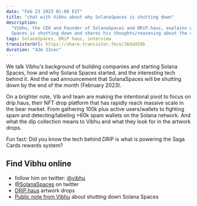 ```yaml
---
date: "Feb 23 2023 01:00 EST"
title: "chat with Vibhu about why SolanaSpaces is shutting down"
description:
  "Vibhu, the CEO and Founder of SolanaSpaces and DRiP.haus, explains why Solana
  Spaces is shutting down and shares his thoughts/reasoning about the closure."
tags: SolanaSpaces, DRiP haus, interview
transistorUrl: https://share.transistor.fm/e/36da958b
duration: "42m 23sec"
---
```


We talk Vibhu's background of building companies and starting Solana Spaces, how
and why Solana Spaces started, and the interesting tech behind it. And the sad
announcement that SolanaSpaces will be shutting down by the end of the month
(February 2023).

On a brighter note, Vib and team are making the intentional pivot to focus on
drip.haus, their NFT drop platform that has rapidly reach massive scale in the
bear market. From gathering 100k plus active users/wallets to fighting spam and
detecting/labeling >60k spam wallets on the Solana network. And what the dip
collection means to Vibhu and what they look for in the artwork drops.

Fun fact: Did you know the tech behind DRiP is what is powering the Saga Cards
rewards system?

## Find Vibhu online

- follow him on twitter: [@vibhu](https://twitter.com/vibhu)
- [@SolanaSpaces](https://twitter.com/solanaspaces) on twitter
- [DRiP.haus](https://DRiP.haus) artwork drops
- [Public note from Vibhu](https://twitter.com/solanaspaces/status/1628100995103494145)
  about shutting down Solana Spaces
